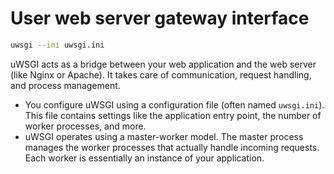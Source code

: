 # User web server gateway interface 

```bash
uwsgi --ini uwsgi.ini
```

uWSGI acts as a bridge between your web application and the web server (like Nginx or Apache). It takes care of communication, request handling, and process management.

- You configure uWSGI using a configuration file (often named `uwsgi.ini`). This file contains settings like the application entry point, the number of worker processes, and more.
- uWSGI operates using a master-worker model. The master process manages the worker processes that actually handle incoming requests. Each worker is essentially an instance of your application.
